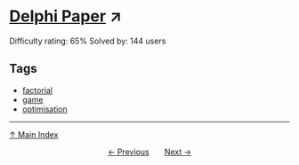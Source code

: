 # [Delphi Paper](https://projecteuler.net/problem=855) ↗️

Difficulty rating: 65%
Solved by: 144 users
## Tags

- [factorial](../tags/factorial.md)
- [game](../tags/game.md)
- [optimisation](../tags/optimisation.md)



---

[↑ Main Index](../README.md)


<div align=center><a href='854.md'>← Previous</a> &nbsp;&nbsp; &nbsp;&nbsp;  <a href='856.md'>Next →</a></div>

